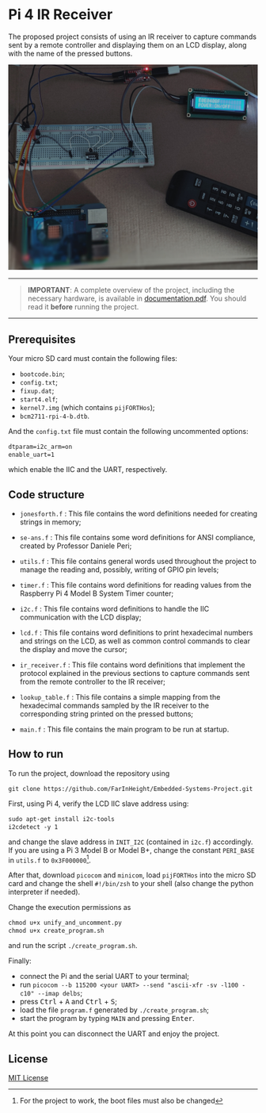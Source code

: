 # Pi 4 IR Receiver

The proposed project consists of using an IR receiver to capture commands sent by a remote controller and displaying them on an LCD display, along with the name of the pressed buttons.

<div align="center">
    <img src="./images/project_photo.jpg" width="800" class="center" />
</div>

---
> **IMPORTANT**: A complete overview of the project, including the necessary hardware, is available in [documentation.pdf](docs/documentation.pdf). You should read it **before** running the project.
---

## Prerequisites

Your micro SD card must contain the following files:
- `bootcode.bin`;
- `config.txt`;
- `fixup.dat`;
- `start4.elf`;
- `kernel7.img` (which contains `pijFORTHos`);
- `bcm2711-rpi-4-b.dtb`.

And the `config.txt` file must contain the following uncommented options:

```
dtparam=i2c_arm=on
enable_uart=1
```
which enable the IIC and the UART, respectively.

## Code structure
- `jonesforth.f`
: This file contains the word definitions needed for creating strings in memory;
- `se-ans.f`
: This file contains some word definitions for ANSI compliance, created by Professor Daniele Peri;
- `utils.f`
: This file contains general words used throughout the project to manage the reading and, possibly, writing of GPIO pin levels;
- `timer.f`
: This file contains word definitions for reading values from the Raspberry Pi 4 Model B System Timer counter;
- `i2c.f`
: This file contains word definitions to handle the IIC communication with the LCD display;
- `lcd.f`
: This file contains word definitions to print hexadecimal numbers and strings on the LCD, as well as common control commands to clear the display and move the cursor;
- `ir_receiver.f`
: This file contains word definitions that implement the protocol explained in the previous sections to capture commands sent from the remote controller to the IR receiver;

- `lookup_table.f`
: This file contains a simple mapping from the hexadecimal commands sampled by the IR receiver to the corresponding string printed on the pressed buttons;
- `main.f`
: This file contains the main program to be run at startup.

## How to run

To run the project, download the repository using
```
git clone https://github.com/FarInHeight/Embedded-Systems-Project.git
```

First, using Pi 4, verify the LCD IIC slave address using:
```
sudo apt-get install i2c-tools
i2cdetect -y 1
```

and change the slave address in `INIT_I2C` (contained in `i2c.f`) accordingly.
If you are using a Pi 3 Model B or Model B+, change the constant `PERI_BASE` in `utils.f` to `0x3F000000`[^pi3].

After that, download `picocom` and `minicom`, load `pijFORTHos` into the micro SD card and change the shell `#!/bin/zsh` to your shell (also change the python interpreter if needed).

Change the execution permissions as
```
chmod u+x unify_and_uncomment.py
chmod u+x create_program.sh
```
and run the script `./create_program.sh`.

Finally:
- connect the Pi and the serial UART to your terminal;
- run ``` picocom --b 115200 <your UART> --send "ascii-xfr -sv -l100 -c10" --imap delbs ```;
- press <kbd>Ctrl</kbd> + <kbd>A</kbd> and <kbd>Ctrl</kbd> + <kbd>S</kbd>;
- load the file `program.f` generated by `./create_program.sh`;
- start the program by typing `MAIN` and pressing <kbd>Enter</kbd>.

At this point you can disconnect the UART and enjoy the project.

## License
[MIT License](LICENSE)

[^pi3]: For the project to work, the boot files must also be changed